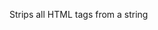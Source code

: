 Strips all HTML tags from a string

<rv-bind-content class="pt-3">
<template>
<rv-example-tabs class="pt-3" handle="replace-first-formatter">
<template type="single-html-file">
<div rv-html="'<h1>Mega Man and <em>Super Mario</em></h1>' | stripHtml"></div>
</template>
</rv-example-tabs>
</template>
</rv-bind-content>

